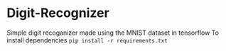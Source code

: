 # Digit-Recognizer
Simple digit recoganizer made using the MNIST dataset in tensorflow 
To install dependencies 
``` pip install -r requirements.txt ```

